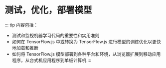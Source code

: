 # 测试，优化，部署模型

::: tip 内容包括：

- 测试和监视机器学习代码的重要性和实用准则
- 如何在 TensorFlow.js 中或转换为 TensorFlow.js 进行模型的训练优化以更快地加载和推断
- 如何将 TensorFlow.js 模型部署到各种平台和环境，从浏览器扩展到移动应用程序，从台式机应用程序到单板计算机
  :::
